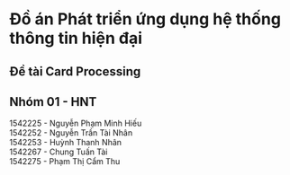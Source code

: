 # Đồ án Phát triển ứng dụng hệ thống thông tin hiện đại
## Đề tài Card Processing
## Nhóm 01 - HNT
1542225 - Nguyễn Phạm Minh Hiếu  
1542252 - Nguyễn Trần Tài Nhân  
1542253 - Huỳnh Thanh Nhân  
1542267 - Chung Tuấn Tài  
1542275 - Phạm Thị Cẩm Thu  

